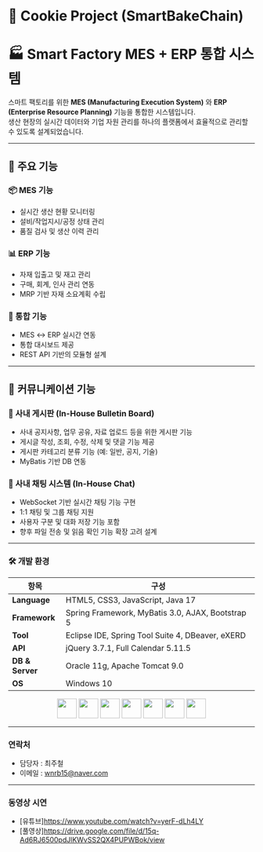 # 🍪 Cookie Project (SmartBakeChain)

# 🏭 Smart Factory MES + ERP 통합 시스템

스마트 팩토리를 위한 **MES (Manufacturing Execution System)** 와 **ERP (Enterprise Resource Planning)** 기능을 통합한 시스템입니다.  
생산 현장의 실시간 데이터와 기업 자원 관리를 하나의 플랫폼에서 효율적으로 관리할 수 있도록 설계되었습니다.

---

## 📌 주요 기능

### 📦 MES 기능
- 실시간 생산 현황 모니터링
- 설비/작업지시/공정 상태 관리
- 품질 검사 및 생산 이력 관리

### 📊 ERP 기능
- 자재 입출고 및 재고 관리
- 구매, 회계, 인사 관리 연동
- MRP 기반 자재 소요계획 수립

### 🔗 통합 기능
- MES ↔ ERP 실시간 연동
- 통합 대시보드 제공
- REST API 기반의 모듈형 설계

---

## 💬 커뮤니케이션 기능

### 📝 사내 게시판 (In-House Bulletin Board)
- 사내 공지사항, 업무 공유, 자료 업로드 등을 위한 게시판 기능
- 게시글 작성, 조회, 수정, 삭제 및 댓글 기능 제공
- 게시판 카테고리 분류 기능 (예: 일반, 공지, 기술)
- MyBatis 기반 DB 연동

### 💬 사내 채팅 시스템 (In-House Chat)
- WebSocket 기반 실시간 채팅 기능 구현
- 1:1 채팅 및 그룹 채팅 지원
- 사용자 구분 및 대화 저장 기능 포함
- 향후 파일 전송 및 읽음 확인 기능 확장 고려 설계

---
### 🛠 개발 환경

| 항목 | 구성 |
|------|------|
| **Language** | HTML5, CSS3, JavaScript, Java 17 |
| **Framework** | Spring Framework, MyBatis 3.0, AJAX, Bootstrap 5 |
| **Tool** | Eclipse IDE, Spring Tool Suite 4, DBeaver, eXERD |
| **API** | jQuery 3.7.1, Full Calendar 5.11.5 |
| **DB & Server** | Oracle 11g, Apache Tomcat 9.0 |
| **OS** | Windows 10 |

<p align="center">
  <img src="https://cdn.jsdelivr.net/gh/devicons/devicon/icons/html5/html5-original.svg" height="40" />
  <img src="https://cdn.jsdelivr.net/gh/devicons/devicon/icons/css3/css3-original.svg" height="40" />
  <img src="https://cdn.jsdelivr.net/gh/devicons/devicon/icons/javascript/javascript-original.svg" height="40" />
  <img src="https://cdn.jsdelivr.net/gh/devicons/devicon/icons/java/java-original.svg" height="40" />
  <img src="https://cdn.jsdelivr.net/gh/devicons/devicon/icons/spring/spring-original.svg" height="40" />
  <img src="https://cdn.jsdelivr.net/gh/devicons/devicon/icons/oracle/oracle-original.svg" height="40" />
  <img src="https://cdn.jsdelivr.net/gh/devicons/devicon/icons/apachetomcat/apachetomcat-original.svg" height="40" />
</p>

---

### 연락처
- 담당자 : 최주철
- 이메일 : wnrb15@naver.com

---
### 동영상 시연
- [유튜브]https://www.youtube.com/watch?v=yerF-dLh4LY
- [풀영상]https://drive.google.com/file/d/15q-Ad6RJ6500pdJlKWvSS2QX4PUPWBok/view
